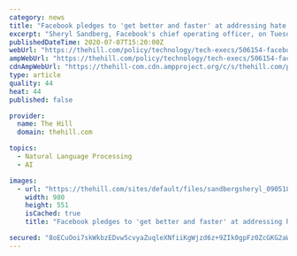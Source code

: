 ```yaml
---
category: news
title: "Facebook pledges to 'get better and faster' at addressing hate speech"
excerpt: "Sheryl Sandberg, Facebook's chief operating officer, on Tuesday promised in a blog post that the social media giant will get “get better and faster” at rooting out hate speech on its platforms."
publishedDateTime: 2020-07-07T15:20:00Z
webUrl: "https://thehill.com/policy/technology/tech-execs/506154-facebook-pledges-to-get-better-and-faster-at-addressing-hate"
ampWebUrl: "https://thehill.com/policy/technology/tech-execs/506154-facebook-pledges-to-get-better-and-faster-at-addressing-hate?amp"
cdnAmpWebUrl: "https://thehill-com.cdn.ampproject.org/c/s/thehill.com/policy/technology/tech-execs/506154-facebook-pledges-to-get-better-and-faster-at-addressing-hate?amp"
type: article
quality: 44
heat: 44
published: false

provider:
  name: The Hill
  domain: thehill.com

topics:
  - Natural Language Processing
  - AI

images:
  - url: "https://thehill.com/sites/default/files/sandbergsheryl_090518gn5_lead.jpg"
    width: 980
    height: 551
    isCached: true
    title: "Facebook pledges to 'get better and faster' at addressing hate speech"

secured: "8oECuOoi7skWkbzEDvw5cvyaZuqleXNfiiKgWjzd6z+9ZIk0gpFz0ZcGKG2aWvxGsLbNDfYaZqCVxHNAZ52SOQnCEPEVLFvr46ECkipCBG8vW3oD8g0VI045nbQA/V18nc1rJAt2zwUG4gBxr/yc9AaIL2AUezIO2rx1Yv1cgSPMNgD1bw1sBBaR6UuCSFTpHxM/EVqTrpPGJS7ARImXJShP5OR+Tw1ghnsbhcsGXMikzlgS2WLKj4xPCQpETCzbeBDijwxNodQtyLDdYBb8KIEK4x9v0w2g7ebw3KSE8ie7LIfeywftTAN6pPKxFoIirbMuTjIVq3+950n71IxQrw==;k+KC751vntu1I648UIVPdQ=="
---
```


